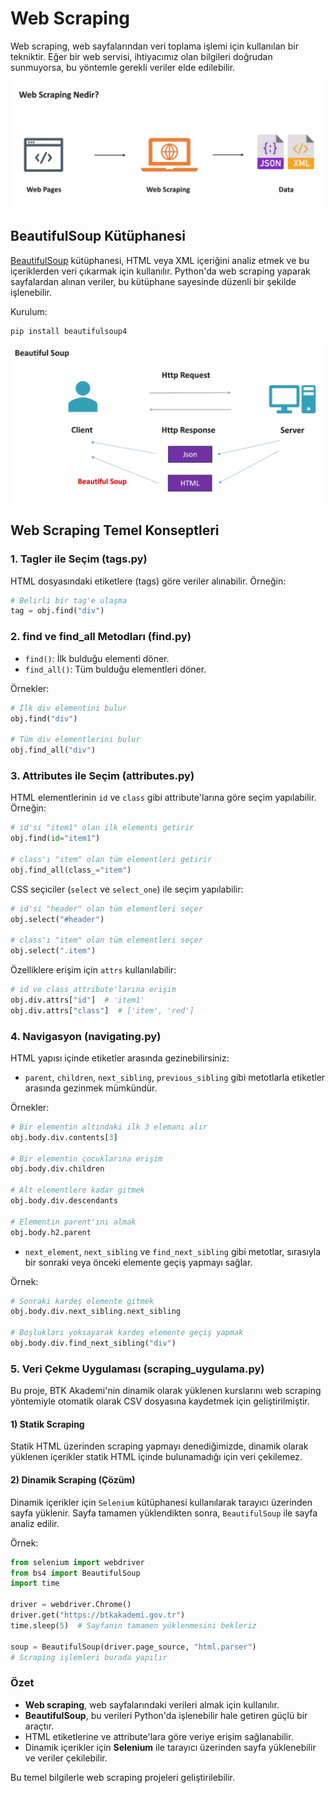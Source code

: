 # Web Scraping

Web scraping, web sayfalarından veri toplama işlemi için kullanılan bir tekniktir. Eğer bir web servisi, ihtiyacımız olan bilgileri doğrudan sunmuyorsa, bu yöntemle gerekli veriler elde edilebilir.

![alt text](web_scraping.PNG)

## BeautifulSoup Kütüphanesi

[BeautifulSoup](https://www.crummy.com/software/BeautifulSoup/bs4/doc/) kütüphanesi, HTML veya XML içeriğini analiz etmek ve bu içeriklerden veri çıkarmak için kullanılır. Python'da web scraping yaparak sayfalardan alınan veriler, bu kütüphane sayesinde düzenli bir şekilde işlenebilir.

Kurulum:
```bash
pip install beautifulsoup4
```

![alt text](beautiful_soup.PNG)

## Web Scraping Temel Konseptleri

### 1. **Tagler ile Seçim (tags.py)**

HTML dosyasındaki etiketlere (tags) göre veriler alınabilir. Örneğin:
```python
# Belirli bir tag'e ulaşma
tag = obj.find("div")
```

### 2. **find ve find_all Metodları (find.py)**

- `find()`: İlk bulduğu elementi döner.
- `find_all()`: Tüm bulduğu elementleri döner.

Örnekler:
```python
# İlk div elementini bulur
obj.find("div")

# Tüm div elementlerini bulur
obj.find_all("div")
```

### 3. **Attributes ile Seçim (attributes.py)**

HTML elementlerinin `id` ve `class` gibi attribute'larına göre seçim yapılabilir. Örneğin:
```python
# id'si "item1" olan ilk elementi getirir
obj.find(id="item1")

# class'ı "item" olan tüm elementleri getirir
obj.find_all(class_="item")
```

CSS seçiciler (`select` ve `select_one`) ile seçim yapılabilir:
```python
# id'si "header" olan tüm elementleri seçer
obj.select("#header")

# class'ı "item" olan tüm elementleri seçer
obj.select(".item")
```

Özelliklere erişim için `attrs` kullanılabilir:
```python
# id ve class attribute'larına erişim
obj.div.attrs["id"]  # 'item1'
obj.div.attrs["class"]  # ['item', 'red']
```

### 4. **Navigasyon (navigating.py)**

HTML yapısı içinde etiketler arasında gezinebilirsiniz:
- `parent`, `children`, `next_sibling`, `previous_sibling` gibi metotlarla etiketler arasında gezinmek mümkündür.

Örnekler:
```python
# Bir elementin altındaki ilk 3 elemanı alır
obj.body.div.contents[3]

# Bir elementin çocuklarına erişim
obj.body.div.children

# Alt elementlere kadar gitmek
obj.body.div.descendants

# Elementin parent'ını almak
obj.body.h2.parent
```

- `next_element`, `next_sibling` ve `find_next_sibling` gibi metotlar, sırasıyla bir sonraki veya önceki elemente geçiş yapmayı sağlar.

Örnek:
```python
# Sonraki kardeş elemente gitmek
obj.body.div.next_sibling.next_sibling

# Boşlukları yoksayarak kardeş elemente geçiş yapmak
obj.body.div.find_next_sibling("div")
```

### 5. **Veri Çekme Uygulaması (scraping_uygulama.py)**

Bu proje, BTK Akademi'nin dinamik olarak yüklenen kurslarını web scraping yöntemiyle otomatik olarak CSV dosyasına kaydetmek için geliştirilmiştir.

#### 1) Statik Scraping
Statik HTML üzerinden scraping yapmayı denediğimizde, dinamik olarak yüklenen içerikler statik HTML içinde bulunamadığı için veri çekilemez.

#### 2) Dinamik Scraping (Çözüm)
Dinamik içerikler için `Selenium` kütüphanesi kullanılarak tarayıcı üzerinden sayfa yüklenir. Sayfa tamamen yüklendikten sonra, `BeautifulSoup` ile sayfa analiz edilir.

Örnek:
```python
from selenium import webdriver
from bs4 import BeautifulSoup
import time

driver = webdriver.Chrome()
driver.get("https://btkakademi.gov.tr")
time.sleep(5)  # Sayfanın tamamen yüklenmesini bekleriz

soup = BeautifulSoup(driver.page_source, "html.parser")
# Scraping işlemleri burada yapılır
```

### Özet

- **Web scraping**, web sayfalarındaki verileri almak için kullanılır.
- **BeautifulSoup**, bu verileri Python'da işlenebilir hale getiren güçlü bir araçtır.
- HTML etiketlerine ve attribute'lara göre veriye erişim sağlanabilir.
- Dinamik içerikler için **Selenium** ile tarayıcı üzerinden sayfa yüklenebilir ve veriler çekilebilir.

Bu temel bilgilerle web scraping projeleri geliştirilebilir.

